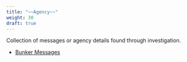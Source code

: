 ```yaml
---
title: "~~Agency~~"
weight: 30
draft: true
---
```



Collection of messages or agency details found through investigation. 

- [Bunker Messages](agency_bunker_messages/)